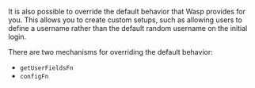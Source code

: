 It is also possible to override the default behavior that Wasp provides for you. This allows you to create custom setups, such as allowing users to define a username rather than the default random username on the initial login.

There are two mechanisms for overriding the default behavior:
- `getUserFieldsFn`
- `configFn`

<!-- This snippet is used in google.md and github.md -->